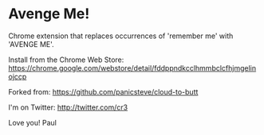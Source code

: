 Avenge Me!
=========

Chrome extension that replaces occurrences of 'remember me' with 'AVENGE ME'.

Install from the Chrome Web Store: https://chrome.google.com/webstore/detail/fddppndkcclhmmbclcfhjmgelinojccp

Forked from: https://github.com/panicsteve/cloud-to-butt

I'm on Twitter: http://twitter.com/cr3

Love you!
Paul
